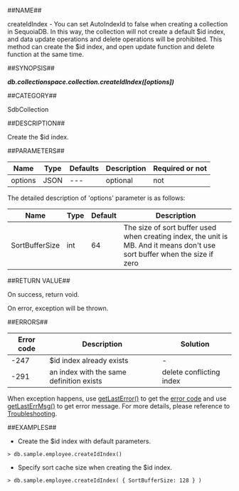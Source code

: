 
##NAME##

createIdIndex - You can set AutoIndexId to false when creating a collection in SequoiaDB. In this way, the collection will not create a default $id index, and data update operations and delete operations will be prohibited. This method can create the $id index, and open update function and delete function at the same time.

##SYNOPSIS##

***db.collectionspace.collection.createIdIndex\(\[options\])***

##CATEGORY##

SdbCollection

##DESCRIPTION##

Create the $id index.

##PARAMETERS##

| Name    | Type | Defaults | Description | Required or not |
| ------- | ---- | -------- | ----------- | --------------- |
| options | JSON | ---      | optional    | not             |

The detailed description of 'options' parameter is as follows:

| Name      | Type | Default | Description |
| --------- | ---- | ------- | ----------- |
| SortBufferSize | int | 64 | The size of sort buffer used when creating index, the unit is MB. And it means don't use sort buffer when the size if zero |

##RETURN VALUE##

On success, return void.

On error, exception will be thrown.

##ERRORS##

| Error code | Description | Solution |
| ---------- | ----------- | -------- |
| -247       | $id index already exists                 |          -               |
| -291       | an index with the same definition exists | delete conflicting index |

When exception happens, use [getLastError()](manual/Manual/Sequoiadb_Command/Global/getLastError.md) to get the [error code](manual/Manual/Sequoiadb_error_code.md) and use [getLastErrMsg()](manual/Manual/Sequoiadb_Command/Global/getLastErrMsg.md) to get error message. For more details, please  reference to [Troubleshooting](manual/FAQ/faq_sdb.md).

##EXAMPLES##

* Create the $id index with default parameters.

```lang-javascript
> db.sample.employee.createIdIndex()
```

* Specify sort cache size when creating the $id index.

```lang-javascript
> db.sample.employee.createIdIndex( { SortBufferSize: 128 } )
```